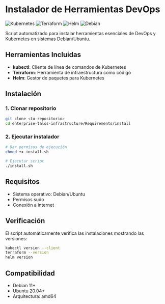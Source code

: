 # Instalador de Herramientas DevOps

![Kubernetes](https://img.shields.io/badge/kubectl-Latest-326CE5?style=for-the-badge&logo=kubernetes&logoColor=white)
![Terraform](https://img.shields.io/badge/Terraform-Latest-7B42BC?style=for-the-badge&logo=terraform&logoColor=white)
![Helm](https://img.shields.io/badge/Helm-Latest-0F1689?style=for-the-badge&logo=helm&logoColor=white)
![Debian](https://img.shields.io/badge/Debian-Ubuntu-A81D33?style=for-the-badge&logo=debian&logoColor=white)

Script automatizado para instalar herramientas esenciales de DevOps y Kubernetes en sistemas Debian/Ubuntu.

## Herramientas Incluidas

- **kubectl**: Cliente de línea de comandos de Kubernetes
- **Terraform**: Herramienta de infraestructura como código
- **Helm**: Gestor de paquetes para Kubernetes

## Instalación

### 1. Clonar repositorio

```bash
git clone <tu-repositorio>
cd enterprise-talos-infrastructure/Requirements/install
```

### 2. Ejecutar instalador

```bash
# Dar permisos de ejecución
chmod +x install.sh

# Ejecutar script
./install.sh
```

## Requisitos

- Sistema operativo: Debian/Ubuntu
- Permisos sudo
- Conexión a internet

## Verificación

El script automáticamente verifica las instalaciones mostrando las versiones:

```bash
kubectl version --client
terraform --version
helm version
```

## Compatibilidad

- Debian 11+
- Ubuntu 20.04+
- Arquitectura: amd64
